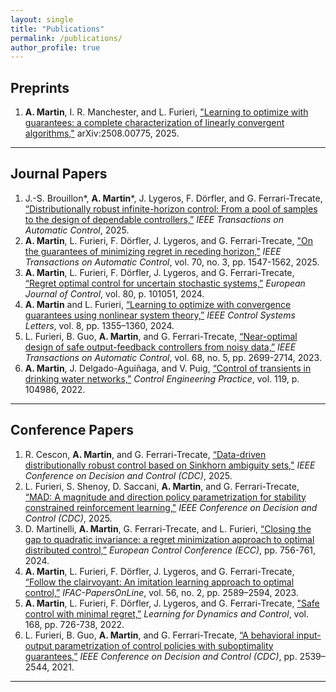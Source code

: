 ```yaml
---
layout: single
title: "Publications"
permalink: /publications/
author_profile: true
---
```


## Preprints

1. **A. Martin**, I. R. Manchester, and L. Furieri, ["Learning to optimize with guarantees: a complete characterization of linearly convergent algorithms,"](https://arxiv.org/abs/2508.00775) arXiv:2508.00775, 2025.

---

## Journal Papers

1. J.-S. Brouillon\*, **A. Martin**\*, J. Lygeros, F. Dörfler, and G. Ferrari-Trecate, [“Distributionally robust infinite-horizon control: From a pool of samples to the design of dependable controllers,”](https://ieeexplore.ieee.org/document/10964201/) _IEEE Transactions on Automatic Control_, 2025.
2. **A. Martin**, L. Furieri, F. Dörfler, J. Lygeros, and G. Ferrari-Trecate, ["On the guarantees of minimizing regret in receding horizon,"](https://ieeexplore.ieee.org/document/10684161) _IEEE Transactions on Automatic Control_, vol. 70, no. 3, pp. 1547-1562, 2025.
3. **A. Martin**, L. Furieri, F. Dörfler, J. Lygeros, and G. Ferrari-Trecate, [“Regret optimal control for uncertain stochastic systems,”](https://www.sciencedirect.com/science/article/pii/S0947358024001110) _European Journal of Control_, vol. 80, p. 101051, 2024.
4. **A. Martin** and L. Furieri, [“Learning to optimize with convergence guarantees using nonlinear system theory,”](https://ieeexplore.ieee.org/document/10540597) _IEEE Control Systems Letters_, vol. 8, pp. 1355–1360, 2024.
5. L. Furieri, B. Guo, **A. Martin**, and G. Ferrari-Trecate, [“Near-optimal design of safe output-feedback controllers from noisy data,”](https://ieeexplore.ieee.org/document/9789718) _IEEE Transactions on Automatic Control_, vol. 68, no. 5, pp. 2699-2714, 2023.
6. **A. Martin**, J. Delgado-Aguiñaga, and V. Puig, [“Control of transients in drinking water networks,”](https://www.sciencedirect.com/science/article/abs/pii/S0967066121002604) _Control Engineering Practice_, vol. 119, p. 104986, 2022.

---

## Conference Papers

1. R. Cescon, **A. Martin**, and G. Ferrari-Trecate, [“Data-driven distributionally robust control based on Sinkhorn ambiguity sets,"](https://arxiv.org/abs/2503.20703) _IEEE Conference on Decision and Control (CDC)_, 2025.
2. L. Furieri, S. Shenoy, D. Saccani, **A. Martin**, and G. Ferrari-Trecate, [“MAD: A magnitude and direction policy parametrization for stability constrained reinforcement learning,"](https://arxiv.org/abs/2504.02565) _IEEE Conference on Decision and Control (CDC)_, 2025.
3. D. Martinelli, **A. Martin**, G. Ferrari-Trecate, and L. Furieri, [“Closing the gap to quadratic invariance: a regret minimization approach to optimal distributed control,”](https://ieeexplore.ieee.org/document/10591017) _European Control Conference (ECC)_, pp. 756-761, 2024.
4. **A. Martin**, L. Furieri, F. Dörfler, J. Lygeros, and G. Ferrari-Trecate, [“Follow the clairvoyant: An imitation learning approach to optimal control,”](https://www.sciencedirect.com/science/article/pii/S2405896323017500) _IFAC-PapersOnLine_, vol. 56, no. 2, pp. 2589–2594, 2023.
5. **A. Martin**, L. Furieri, F. Dörfler, J. Lygeros, and G. Ferrari-Trecate, ["Safe control with minimal regret,”](https://proceedings.mlr.press/v168/martin22a.html) _Learning for Dynamics and Control_, vol. 168, pp. 726-738, 2022.
6. L. Furieri, B. Guo, **A. Martin**, and G. Ferrari-Trecate, [“A behavioral input-output parametrization of control policies with suboptimality guarantees,”](https://ieeexplore.ieee.org/abstract/document/9683647) _IEEE Conference on Decision and Control (CDC)_, pp. 2539–2544, 2021.

---
